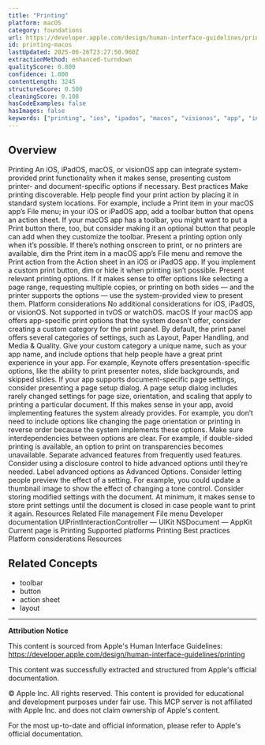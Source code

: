 ```yaml
---
title: "Printing"
platform: macOS
category: foundations
url: https://developer.apple.com/design/human-interface-guidelines/printing
id: printing-macos
lastUpdated: 2025-06-26T23:27:50.960Z
extractionMethod: enhanced-turndown
qualityScore: 0.800
confidence: 1.000
contentLength: 3245
structureScore: 0.500
cleaningScore: 0.108
hasCodeExamples: false
hasImages: false
keywords: ["printing", "ios", "ipados", "macos", "visionos", "app", "integrate", "system", "provided", "print"]
---
```

## Overview

Printing An iOS, iPadOS, macOS, or visionOS app can integrate system-provided print functionality when it makes sense, presenting custom printer- and document-specific options if necessary. Best practices Make printing discoverable. Help people find your print action by placing it in standard system locations. For example, include a Print item in your macOS app’s File menu; in your iOS or iPadOS app, add a toolbar button that opens an action sheet. If your macOS app has a toolbar, you might want to put a Print button there, too, but consider making it an optional button that people can add when they customize the toolbar. Present a printing option only when it’s possible. If there’s nothing onscreen to print, or no printers are available, dim the Print item in a macOS app’s File menu and remove the Print action from the Action sheet in an iOS or iPadOS app. If you implement a custom print button, dim or hide it when printing isn’t possible. Present relevant printing options. If it makes sense to offer options like selecting a page range, requesting multiple copies, or printing on both sides — and the printer supports the options — use the system-provided view to present them. Platform considerations No additional considerations for iOS, iPadOS, or visionOS. Not supported in tvOS or watchOS. macOS If your macOS app offers app-specific print options that the system doesn’t offer, consider creating a custom category for the print panel. By default, the print panel offers several categories of settings, such as Layout, Paper Handling, and Media & Quality. Give your custom category a unique name, such as your app name, and include options that help people have a great print experience in your app. For example, Keynote offers presentation-specific options, like the ability to print presenter notes, slide backgrounds, and skipped slides. If your app supports document-specific page settings, consider presenting a page setup dialog. A page setup dialog includes rarely changed settings for page size, orientation, and scaling that apply to printing a particular document. If this makes sense in your app, avoid implementing features the system already provides. For example, you don’t need to include options like changing the page orientation or printing in reverse order because the system implements these options. Make sure interdependencies between options are clear. For example, if double-sided printing is available, an option to print on transparencies becomes unavailable. Separate advanced features from frequently used features. Consider using a disclosure control to hide advanced options until they’re needed. Label advanced options as Advanced Options. Consider letting people preview the effect of a setting. For example, you could update a thumbnail image to show the effect of changing a tone control. Consider storing modified settings with the document. At minimum, it makes sense to store print settings until the document is closed in case people want to print it again. Resources Related File management File menu Developer documentation UIPrintInteractionController — UIKit NSDocument — AppKit Current page is Printing Supported platforms Printing Best practices Platform considerations Resources

## Related Concepts

- toolbar
- button
- action sheet
- layout

---

**Attribution Notice**

This content is sourced from Apple's Human Interface Guidelines: https://developer.apple.com/design/human-interface-guidelines/printing

This content was successfully extracted and structured from Apple's official documentation.

© Apple Inc. All rights reserved. This content is provided for educational and development purposes under fair use. This MCP server is not affiliated with Apple Inc. and does not claim ownership of Apple's content.

For the most up-to-date and official information, please refer to Apple's official documentation.
